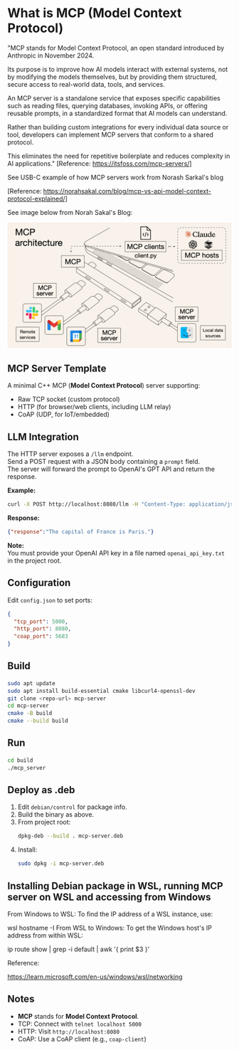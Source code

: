 # What is MCP (Model Context Protocol)

"MCP stands for Model Context Protocol, an open standard introduced by Anthropic in November 2024.

Its purpose is to improve how AI models interact with external systems, not by modifying the models themselves, but by providing them structured, secure access to real-world data, tools, and services.

An MCP server is a standalone service that exposes specific capabilities such as reading files, querying databases, invoking APIs, or offering reusable prompts, in a standardized format that AI models can understand.

Rather than building custom integrations for every individual data source or tool, developers can implement MCP servers that conform to a shared protocol.

This eliminates the need for repetitive boilerplate and reduces complexity in AI applications." [Reference: https://itsfoss.com/mcp-servers/]

See USB-C example of how MCP servers work from Norash Sarkal's blog

[Reference: https://norahsakal.com/blog/mcp-vs-api-model-context-protocol-explained/]

See image below from Norah Sakal's Blog:

<img src="USB-C-Example-MCP-Servers.png" alt="USB-C-Example-MCP-Servers image">

## MCP Server Template

A minimal C++ MCP (**Model Context Protocol**) server supporting:
- Raw TCP socket (custom protocol)
- HTTP (for browser/web clients, including LLM relay)
- CoAP (UDP, for IoT/embedded)

## LLM Integration

The HTTP server exposes a `/llm` endpoint.  
Send a POST request with a JSON body containing a `prompt` field.  
The server will forward the prompt to OpenAI's GPT API and return the response.

**Example:**
```sh
curl -X POST http://localhost:8080/llm -H "Content-Type: application/json" -d '{"prompt":"What is the capital of France?"}'
```

**Response:**
```json
{"response":"The capital of France is Paris."}
```

**Note:**  
You must provide your OpenAI API key in a file named `openai_api_key.txt` in the project root.

## Configuration

Edit `config.json` to set ports:
```json
{
  "tcp_port": 5000,
  "http_port": 8080,
  "coap_port": 5683
}
```

## Build

```sh
sudo apt update
sudo apt install build-essential cmake libcurl4-openssl-dev
git clone <repo-url> mcp-server
cd mcp-server
cmake -B build
cmake --build build
```

## Run

```sh
cd build
./mcp_server
```

## Deploy as .deb

1. Edit `debian/control` for package info.
2. Build the binary as above.
3. From project root:
   ```sh
   dpkg-deb --build . mcp-server.deb
   ```
4. Install:
   ```sh
   sudo dpkg -i mcp-server.deb
   ```

## Installing Debian package in WSL, running MCP server on WSL and accessing from Windows

From Windows to WSL: To find the IP address of a WSL instance, use:

wsl hostname -I
From WSL to Windows: To get the Windows host's IP address from within WSL:

ip route show | grep -i default | awk '{ print $3 }'

Reference:

https://learn.microsoft.com/en-us/windows/wsl/networking

## Notes

- **MCP** stands for **Model Context Protocol**.
- TCP: Connect with `telnet localhost 5000`
- HTTP: Visit `http://localhost:8080`
- CoAP: Use a CoAP client (e.g., `coap-client`)